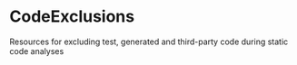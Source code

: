 # CodeExclusions
Resources for excluding test, generated and third-party code during static code analyses
